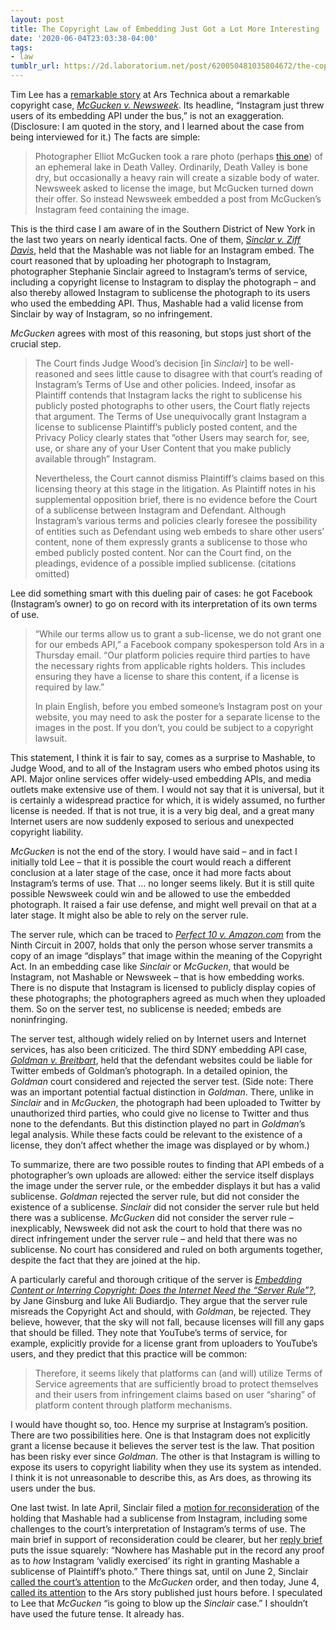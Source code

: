 ```yaml
---
layout: post
title: The Copyright Law of Embedding Just Got a Lot More Interesting
date: '2020-06-04T23:03:38-04:00'
tags:
- law
tumblr_url: https://2d.laboratorium.net/post/620050481035804672/the-copyright-law-of-embedding-just-got-a-lot-more
---
```

Tim Lee has a [remarkable story](https://arstechnica.com/tech-policy/2020/06/instagram-just-threw-users-of-its-embedding-api-under-the-bus/) at Ars Technica about a remarkable copyright case, [_McGucken v. Newsweek_](https://www.courtlistener.com/recap/gov.uscourts.nysd.524753/gov.uscourts.nysd.524753.35.0.pdf). Its headline, “Instagram just threw users of its embedding API under the bus,” is not an exaggeration. (Disclosure: I am quoted in the story, and I learned about the case from being interviewed for it.) The facts are simple:

> Photographer Elliot McGucken took a rare photo (perhaps [this one](https://www.smithsonianmag.com/smart-news/flooding-creates-10-mile-long-lake-death-valley-180971699/)) of an ephemeral lake in Death Valley. Ordinarily, Death Valley is bone dry, but occasionally a heavy rain will create a sizable body of water. Newsweek asked to license the image, but McGucken turned down their offer. So instead Newsweek embedded a post from McGucken’s Instagram feed containing the image.

This is the third case I am aware of in the Southern District of New York in the last two years on nearly identical facts. One of them, [_Sinclar v. Ziff Davis_](https://scholar.google.com/scholar_case?case=4676394508278736153), held that the Mashable was not liable for an Instagram embed. The court reasoned that by uploading her photograph to Instagram, photographer Stephanie Sinclair agreed to Instagram’s terms of service, including a copyright license to Instagram to display the photograph – and also thereby allowed Instagram to sublicense the photograph to its users who used the embedding API. Thus, Mashable had a valid license from Sinclair by way of Instagram, so no infringement.

_McGucken_ agrees with most of this reasoning, but stops just short of the crucial step.

> The Court finds Judge Wood’s decision [in _Sinclair_] to be well-reasoned and sees little cause to disagree with that court’s reading of Instagram’s Terms of Use and other policies. Indeed, insofar as Plaintiff contends that Instagram lacks the right to sublicense his publicly posted photographs to other users, the Court flatly rejects that argument. The Terms of Use unequivocally grant Instagram a license to sublicense Plaintiff’s publicly posted content, and the Privacy Policy clearly states that “other Users may search for, see, use, or share any of your User Content that you make publicly available through” Instagram.
> 
> Nevertheless, the Court cannot dismiss Plaintiff’s claims based on this licensing theory at this stage in the litigation. As Plaintiff notes in his supplemental opposition brief, there is no evidence before the Court of a sublicense between Instagram and Defendant. Although Instagram’s various terms and policies clearly foresee the possibility of entities such as Defendant using web embeds to share other users’ content, none of them expressly grants a sublicense to those who embed publicly posted content. Nor can the Court find, on the pleadings, evidence of a possible implied sublicense. (citations omitted)

Lee did something smart with this dueling pair of cases: he got Facebook (Instagram’s owner) to go on record with its interpretation of its own terms of use.

> “While our terms allow us to grant a sub-license, we do not grant one for our embeds API,” a Facebook company spokesperson told Ars in a Thursday email. “Our platform policies require third parties to have the necessary rights from applicable rights holders. This includes ensuring they have a license to share this content, if a license is required by law.”
> 
> In plain English, before you embed someone’s Instagram post on your website, you may need to ask the poster for a separate license to the images in the post. If you don’t, you could be subject to a copyright lawsuit.

This statement, I think it is fair to say, comes as a surprise to Mashable, to Judge Wood, and to all of the Instagram users who embed photos using its API. Major online services offer widely-used embedding APIs, and media outlets make extensive use of them. I would not say that it is universal, but it is certainly a widespread practice for which, it is widely assumed, no further license is needed. If that is not true, it is a very big deal, and a great many Internet users are now suddenly exposed to serious and unexpected copyright liability.

_McGucken_ is not the end of the story. I would have said – and in fact I initially told Lee – that it is possible the court would reach a different conclusion at a later stage of the case, once it had more facts about Instagram’s terms of use. That … no longer seems likely. But it is still quite possible Newsweek could win and be allowed to use the embedded photograph. It raised a fair use defense, and might well prevail on that at a later stage. It might also be able to rely on the server rule.

The server rule, which can be traced to [_Perfect 10 v. Amazon.com_](https://scholar.google.com/scholar_case?case=9280547131690965273) from the Ninth Circuit in 2007, holds that only the person whose server transmits a copy of an image “displays” that image within the meaning of the Copyright Act. In an embedding case like _Sinclair_ or _McGucken_, that would be Instagram, not Mashable or Newsweek – that is how embedding works. There is no dispute that Instagram is licensed to publicly display copies of these photographs; the photographers agreed as much when they uploaded them. So on the server test, no sublicense is needed; embeds are noninfringing.

The server test, although widely relied on by Internet users and Internet services, has also been criticized. The third SDNY embedding API case, [_Goldman v. Breitbart_](https://scholar.google.com/scholar_case?case=16328126076918281333), held that the defendant websites could be liable for Twitter embeds of Goldman’s photograph. In a detailed opinion, the _Goldman_ court considered and rejected the server test. (Side note: There was an important potential factual distinction in _Goldman_. There, unlike in _Sinclair_ and in _McGucken_, the photograph had been uploaded to Twitter by unauthorized third parties, who could give no license to Twitter and thus none to the defendants. But this distinction played no part in _Goldman_’s legal analysis. While these facts could be relevant to the existence of a license, they don’t affect whether the image was displayed or by whom.)

To summarize, there are two possible routes to finding that API embeds of a photographer’s own uploads are allowed: either the service itself displays the image under the server rule, or the embedder displays it but has a valid sublicense. _Goldman_ rejected the server rule, but did not consider the existence of a sublicense. _Sinclair_ did not consider the server rule but held there was a sublicense. _McGucken_ did not consider the server rule – inexplicably, Newsweek did not ask the court to hold that there was no direct infringement under the server rule – and held that there was no sublicense. No court has considered and ruled on both arguments together, despite the fact that they are joined at the hip.

A particularly careful and thorough critique of the server is [_Embedding Content or Interring Copyright: Does the Internet Need the “Server Rule”?_](https://scholarship.law.columbia.edu/cgi/viewcontent.cgi?article=3326&context=faculty_scholarship), by Jane Ginsburg and luke Ali Budiardjo. They argue that the server rule misreads the Copyright Act and should, with _Goldman_, be rejected. They believe, however, that the sky will not fall, because licenses will fill any gaps that should be filled. They note that YouTube’s terms of service, for example, explicitly provide for a license grant from uploaders to YouTube’s users, and they predict that this practice will be common:

> Therefore, it seems likely that platforms can (and will) utilize Terms of Service agreements that are sufficiently broad to protect themselves and their users from infringement claims based on user “sharing” of platform content through platform mechanisms.

I would have thought so, too. Hence my surprise at Instagram’s position. There are two possibilities here. One is that Instagram does not explicitly grant a license because it believes the server test is the law. That position has been risky ever since _Goldman_. The other is that Instagram is willing to expose its users to copyright liability when they use its system as intended. I think it is not unreasonable to describe this, as Ars does, as throwing its users under the bus.

One last twist. In late April, Sinclair filed a [motion for reconsideration](https://www.courtlistener.com/recap/gov.uscourts.nysd.487498/gov.uscourts.nysd.487498.32.0.pdf) of the holding that Mashable had a sublicense from Instagram, including some challenges to the court’s interpretation of Instagram’s terms of use. The main brief in support of reconsideration could be clearer, but her [reply brief](https://www.courtlistener.com/recap/gov.uscourts.nysd.487498/gov.uscourts.nysd.487498.36.0.pdf) puts the issue squarely: “Nowhere has Mashable put in the record any proof as to _how_ Instagram ‘validly exercised’ its right in granting Mashable a sublicense of Plaintiff’s photo.” There things sat, until on June 2, Sinclair [called the court’s attention](https://www.courtlistener.com/recap/gov.uscourts.nysd.487498/gov.uscourts.nysd.487498.38.0.pdf) to the _McGucken_ order, and then today, June 4, [called its attention](https://www.courtlistener.com/recap/gov.uscourts.nysd.487498/gov.uscourts.nysd.487498.39.0.pdf) to the Ars story published just hours before. I speculated to Lee that _McGucken_ “is going to blow up the _Sinclair_ case.” I shouldn’t have used the future tense. It already has.

